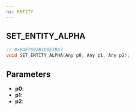 ```yaml
---
ns: ENTITY
---
```

## SET_ENTITY_ALPHA

```c
// 0x0DF7692B1D9E7BA7
void SET_ENTITY_ALPHA(Any p0, Any p1, Any p2);
```

## Parameters
* **p0**:
* **p1**:
* **p2**:
